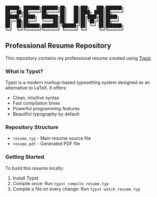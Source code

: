 ```
██████╗ ███████╗███████╗██╗   ██╗███╗   ███╗███████╗
██╔══██╗██╔════╝██╔════╝██║   ██║████╗ ████║██╔════╝
██████╔╝█████╗  ███████╗██║   ██║██╔████╔██║█████╗  
██╔══██╗██╔══╝  ╚════██║██║   ██║██║╚██╔╝██║██╔══╝  
██║  ██║███████╗███████║╚██████╔╝██║ ╚═╝ ██║███████╗
╚═╝  ╚═╝╚══════╝╚══════╝ ╚═════╝ ╚═╝     ╚═╝╚══════╝                                             
```

## Professional Resume Repository

This repository contains my professional resume created using [Typst](https://typst.app/).

### What is Typst?

Typst is a modern markup-based typesetting system designed as an alternative to LaTeX. It offers:

- Clean, intuitive syntax
- Fast compilation times
- Powerful programming features
- Beautiful typography by default

### Repository Structure

- `resume.typ` - Main resume source file
- `resume.pdf` - Generated PDF file

### Getting Started

To build this resume locally:
1. Install Typst
2. Compile once: Run `typst compile resume.typ`
3. Compile a file on every change: Run `typst watch resume.typ`
